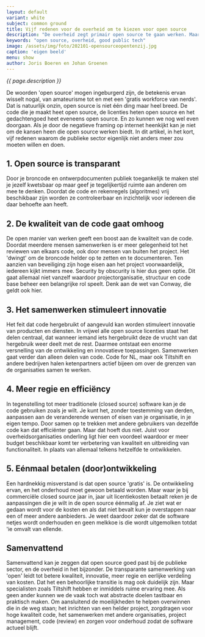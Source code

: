 ```yaml
---
layout: default
variant: white
subject: common ground
title: Vijf redenen voor de overheid om te kiezen voor open source
description: "De overheid zegt primair open source te gaan werken. Maar in de praktijk is dat nog nauwelijks zo, op een enkele vooruitstrevende gemeente na. De vorig jaar ingezette beleidslijn 'open tenzij' blijkt in de praktijk nog flinterdun."
keywords: "open source, overheid, good public tech"
image: /assets/img/foto/202101-opensourceopentenzij.jpg
caption: 'eigen beeld'
menu: show
author: Joris Boeren en Johan Groenen
---
```

*{{ page.description }}*

De woorden 'open source' mogen ingeburgerd zijn, de betekenis ervan wisselt nogal,  van amateurisme tot en met een 'gratis workforce van nerds'. Dat is natuurlijk onzin, open source is niet één ding maar heel breed. De code die je maakt heet open source, de licenties heten open source en het gedachtengoed heet eveneens open source. En zo kunnen we nog wel even doorgaan. Als je door de negatieve framing op internet heenkijkt kan je niet om de kansen heen die open source werken biedt. In dit artikel, in het kort, vijf redenen waarom de publieke sector eigenlijk niet anders meer zou moeten willen en doen. 

## 1. Open source is transparant
Door  je broncode en ontwerpdocumenten publiek toegankelijk te maken stel je jezelf kwetsbaar op maar geef je tegelijkertijd ruimte aan anderen om mee te denken. Doordat de code en rekenregels (algoritmes) vrij beschikbaar zijn worden ze controleerbaar en inzichtelijk voor iedereen die daar behoefte aan heeft. 

## 2. De kwaliteit van de code gaat omhoog
De open manier van werken geeft een boost aan de kwaliteit van de code. Doordat meerdere mensen samenwerken is er meer gelegenheid tot het reviewen van elkaars code, ook door mensen van buiten het project. Het 'dwingt' om de broncode helder op te zetten en te documenteren. Ten aanzien van beveiliging zijn hoge eisen aan het project voorwaardelijk, iedereen kijkt immers mee. Security by obscurity is hier dus geen optie. Dit gaat allemaal niet vanzelf waardoor projectorganisatie, structuur en code base beheer een belangrijke rol speelt. Denk aan de wet van Conway, die geldt ook hier. 

## 3. Het samenwerken stimuleert innovatie
Het feit dat code hergebruikt of aangevuld kan worden stimuleert innovatie van producten en diensten. In vrijwel alle open source licenties staat het delen centraal, dat wanneer iemand iets hergebruikt deze de vrucht van dat hergebruik weer deelt met de rest. Daarmee ontstaat een enorme versnelling van de ontwikkeling en innovatieve toepassingen. Samenwerken gaat verder dan alleen delen van code. Code for NL, maar ook Tiltshift en andere bedrijven halen ketenpartners actief bijeen om over de grenzen van de organisaties samen te werken. 

## 4. Meer regie en efficiëncy
In tegenstelling tot meer traditionele (closed source) software kan je de code gebruiken zoals je wilt. Je kunt het, zonder toestemming van derden, aanpassen aan de veranderende wensen of eisen van je organisatie, in je eigen tempo. Door samen op te trekken met andere gebruikers van dezelfde code kan dat efficiënter gaan. Maar dat hoeft dus niet. Juist voor overheidsorganisaties onderling ligt hier een voordeel waardoor er meer budget beschikbaar komt ter verbetering van kwaliteit en uitbreiding van functionaliteit. In plaats van allemaal telkens hetzelfde te ontwikkelen.

## 5. Eénmaal betalen (door)ontwikkeling
Een hardnekkig misverstand is dat open source 'gratis' is. De ontwikkeling ervan, en het onderhoud moet gewoon betaald worden. Maar waar je bij commerciële closed source jaar in, jaar uit licentiekosten betaalt reken je de aanpassingen die je wilt in de open source éénmalig af. Je ziet wat er gedaan wordt voor de kosten en als dat niet bevalt kun je overstappen naar een of meer andere aanbieders. Je weet daardoor zeker dat de software netjes wordt onderhouden en geen melkkoe is die wordt uitgemolken totdat 'ie omvalt van ellende.

## Samenvattend
Samenvattend kan je zeggen dat open source goed past bij de publieke sector, en de overheid in het bijzonder. De transparante samenwerking van 'open' leidt tot betere kwaliteit, innovatie, meer regie en eerlijke verdeling van kosten. Dat het een behoorlijke transitie is mag ook duidelijk zijn. Maar specialisten zoals Tiltshift hebben er inmiddels ruime ervaring mee. Als geen ander kunnen we de vaak toch wat abstracte doelen tastbaar en praktisch maken. Om aansluitend de moeilijkheden te helpen overwinnen die in de weg staan; het inrichten van een helder project, zorgdragen voor hoge kwaliteit code, het samenwerken met andere organisaties, project management, code (review) en zorgen voor onderhoud zodat de software actueel blijft.
